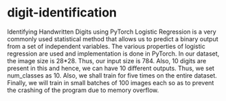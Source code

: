 # digit-identification
Identifying Handwritten Digits using PyTorch
Logistic Regression is a very commonly used statistical method that allows us to predict a binary output from a set of independent variables. The various properties of logistic regression are used and implementation is done in PyTorch. 
In our dataset, the image size is 28*28. Thus, our input size is 784. Also, 10 digits are present in this and hence, we can have 10 different outputs. Thus, we set num_classes as 10. Also, we shall train for five times on the entire dataset. Finally, we will train in small batches of 100 images each so as to prevent the crashing of the program due to memory overflow.
